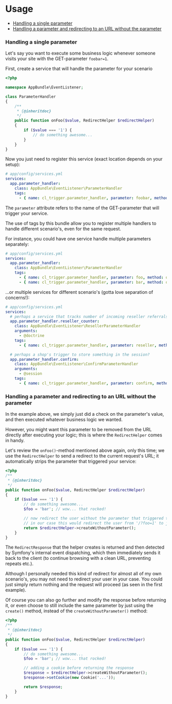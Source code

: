 # Usage

- [Handling a single parameter](#handling-a-single-parameter)
- [Handling a parameter and redirecting to an URL without the parameter](#handling-a-parameter-and-redirecting-to-an-url-without-the-parameter)


### Handling a single parameter

Let's say you want to execute some business logic whenever someone visits your site with the GET-parameter `foobar=1`.

First, create a service that will handle the parameter for your scenario

```php
<?php

namespace AppBundle\EventListener;

class ParameterHandler
{
    /**
     * {@inheritdoc}
     */
    public function onFoo($value, RedirectHelper $redirectHelper)
    {
        if ($value === '1') {
            // do something awesome...
        }
    }
}
```

Now you just need to register this service (exact location depends on your setup):
```yml
# app/config/services.yml
services:
  app.parameter_handler:
    class: AppBundle\EventListener\ParameterHandler
    tags:
      - { name: cl_trigger.parameter_handler, parameter: foobar, method: onFoo }
```

The `parameter` attribute refers to the name of the GET-parameter that will trigger your service.

The use of tags by this bundle allow you to register multiple handlers to handle different scenario's,
even for the same request.

For instance, you could have one service handle multiple parameters separately:
```yml
# app/config/services.yml
services:
  app.parameter_handler:
    class: AppBundle\EventListener\ParameterHandler
    tags:
      - { name: cl_trigger.parameter_handler, parameter: foo, method: onFoo }
      - { name: cl_trigger.parameter_handler, parameter: bar, method: onBar }
```

...or multiple services for different scenario's (gotta love separation of concerns!):
```yml
# app/config/services.yml
services:
  # perhaps a service that tracks number of incoming reseller referrals?
  app.parameter_handler.reseller_counter:
    class: AppBundle\EventListener\ResellerParameterHandler
    arguments:
      - @doctrine
    tags:
      - { name: cl_trigger.parameter_handler, parameter: reseller, method: onReseller }

  # perhaps a shop's trigger to store something in the session?
  app.parameter_handler.confirm:
    class: AppBundle\EventListener\ConfirmParameterHandler
    arguments:
      - @session
    tags:
      - { name: cl_trigger.parameter_handler, parameter: confirm, method: onConfirm }
```


### Handling a parameter and redirecting to an URL without the parameter

In the example above, we simply just did a check on the parameter's value, and then executed whatever business logic we wanted.

However, you might want this parameter to be removed from the URL directly after executing your logic; this is where the `RedirectHelper` comes in handy.

Let's review the `onFoo()`-method mentioned above again, only this time; we use the `RedirectHelper` to send a
redirect to the current request's URL; it automatically strips the parameter that triggered your service:

```php
<?php
/**
 * {@inheritdoc}
 */
public function onFoo($value, RedirectHelper $redirectHelper)
{
    if ($value === '1') {
        // do something awesome...
        $foo = 'bar'; // wow... that rocked!

        // now redirect the user without the parameter that triggered this service (clean URL, prevent repeat etc.)
        // in our case this would redirect the user from '/?foo=1' to just '/'
        return $redirectHelper->createWithoutParameter();
    }
}
```

The `RedirectResponse` that the helper creates is returned and then detected by Symfony's internal event dispatching,
which then immediately sends it back to the client (to continue browsing with a clean URL, preventing repeats etc.).

Although I personally needed this kind of redirect for almost all of my own scenario's, you may not need to redirect your user in your case.
You could just simply return nothing and the request will proceed (as seen in the first example).

Of course you can also go further and modify the response before returning it, or even choose to still include the same
parameter by just using the `create()` method, instead of the `createWithoutParameter()` method:
```php
<?php
/**
 * {@inheritdoc}
 */
public function onFoo($value, RedirectHelper $redirectHelper)
{
    if ($value === '1') {
        // do something awesome...
        $foo = 'bar'; // wow... that rocked!

        // adding a cookie before returning the response
        $response = $redirectHelper->createWithoutParameter();
        $response->setCookie(new Cookie('...'));

        return $response;
    }
}
```
